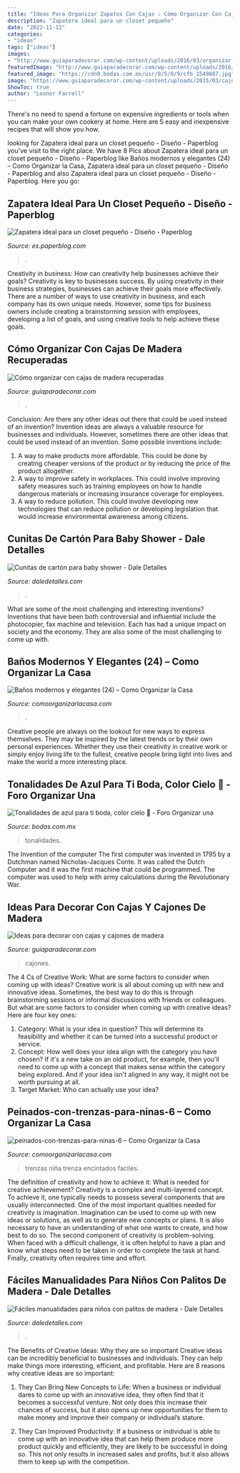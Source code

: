 ```yaml
---
title: "Ideas Para Organizar Zapatos Con Cajas : Cómo Organizar Con Cajas De Madera Recuperadas"
description: "Zapatera ideal para un closet pequeño"
date: "2022-11-12"
categories:
- "ideas"
tags: ["ideas"]
images:
- "http://www.guiaparadecorar.com/wp-content/uploads/2016/03/organizar-con-cajones-de-madera-recuperados-20-e1457720712407.jpg"
featuredImage: "http://www.guiaparadecorar.com/wp-content/uploads/2016/03/organizar-con-cajones-de-madera-recuperados-20-e1457720712407.jpg"
featured_image: "https://cdn0.bodas.com.mx/usr/8/5/0/9/cfb_1549807.jpg"
image: "https://www.guiaparadecorar.com/wp-content/uploads/2015/03/cajones-6.jpg"
ShowToc: true
author: "Leonor Farrell"
---
```



There's no need to spend a fortune on expensive ingredients or tools when you can make your own cookery at home. Here are 5 easy and inexpensive recipes that will show you how.

	

		
looking for Zapatera ideal para un closet pequeño - Diseño - Paperblog you've visit to the right place. We have 8 Pics about Zapatera ideal para un closet pequeño - Diseño - Paperblog like Baños modernos y elegantes (24) – Como Organizar la Casa, Zapatera ideal para un closet pequeño - Diseño - Paperblog and also Zapatera ideal para un closet pequeño - Diseño - Paperblog. Here you go:
		
    
## Zapatera Ideal Para Un Closet Pequeño - Diseño - Paperblog

<img loading=lazy src="https://m1.paperblog.com/i/272/2726907/zapatera-ideal-un-closet-pequeno-diseno-L-X4nedV.jpeg" onerror="this.onerror=null;this.src='https://tse2.mm.bing.net/th?id=OIP.QANbJ3XSPY82INL-80dd4gAAAA&amp;pid=15.1';" alt="Zapatera ideal para un closet pequeño - Diseño - Paperblog">

_Source: es.paperblog.com_

>. 

	

Creativity in business: How can creativity help businesses achieve their goals?
Creativity is key to businesses success. By using creativity in their business strategies, businesses can achieve their goals more effectively. There are a number of ways to use creativity in business, and each company has its own unique needs. However, some tips for business owners include creating a brainstorming session with employees, developing a list of goals, and using creative tools to help achieve these goals.

    
## Cómo Organizar Con Cajas De Madera Recuperadas

<img loading=lazy src="http://www.guiaparadecorar.com/wp-content/uploads/2016/03/organizar-con-cajones-de-madera-recuperados-20-e1457720712407.jpg" onerror="this.onerror=null;this.src='https://tse1.mm.bing.net/th?id=OIP.7BsCyI9yrgoayqSZ2QM52AHaFj&amp;pid=15.1';" alt="Cómo organizar con cajas de madera recuperadas">

_Source: guiaparadecorar.com_

>. 

	

Conclusion: Are there any other ideas out there that could be used instead of an invention?
Invention ideas are always a valuable resource for businesses and individuals. However, sometimes there are other ideas that could be used instead of an invention. Some possible inventions include:
1. A way to make products more affordable. This could be done by creating cheaper versions of the product or by reducing the price of the product altogether.
2. A way to improve safety in workplaces. This could involve improving safety measures such as training employees on how to handle dangerous materials or increasing insurance coverage for employees.
3. A way to reduce pollution. This could involve developing new technologies that can reduce pollution or developing legislation that would increase environmental awareness among citizens.

    
## Cunitas De Cartón Para Baby Shower - Dale Detalles

<img loading=lazy src="https://i2.wp.com/www.daledetalles.com/wp-content/uploads/2017/03/cunitas-de-carton-para-baby-shower9.jpg?resize=549,732" onerror="this.onerror=null;this.src='https://tse1.mm.bing.net/th?id=OIP.gNWOzzDtjoDEvJsbFfvdwAHaJ4&amp;pid=15.1';" alt="Cunitas de cartón para baby shower - Dale Detalles">

_Source: daledetalles.com_

>. 

	

What are some of the most challenging and interesting inventions?
Inventions that have been both controversial and influential include the photocopier, fax machine and television. Each has had a unique impact on society and the economy. They are also some of the most challenging to come up with.

    
## Baños Modernos Y Elegantes (24) – Como Organizar La Casa

<img loading=lazy src="https://comoorganizarlacasa.com/wp-content/uploads/2016/05/Baños-modernos-y-elegantes-24.jpg" onerror="this.onerror=null;this.src='https://tse4.mm.bing.net/th?id=OIP.cSVkHp40mOOjZ-0xSj9aSwHaLD&amp;pid=15.1';" alt="Baños modernos y elegantes (24) – Como Organizar la Casa">

_Source: comoorganizarlacasa.com_

>. 

	

Creative people are always on the lookout for new ways to express themselves. They may be inspired by the latest trends or by their own personal experiences. Whether they use their creativity in creative work or simply enjoy living life to the fullest, creative people bring light into lives and make the world a more interesting place.

    
## Tonalidades De Azul Para Ti Boda, Color Cielo 💙 - Foro Organizar Una

<img loading=lazy src="https://cdn0.bodas.com.mx/usr/8/5/0/9/cfb_1549807.jpg" onerror="this.onerror=null;this.src='https://tse3.mm.bing.net/th?id=OIP.Wbh9Kc7lI8pWA2Y3U81V9gHaEK&amp;pid=15.1';" alt="Tonalidades de azul para ti boda, color cielo 💙 - Foro Organizar una">

_Source: bodas.com.mx_

>tonalidades. 

	

The Invention of the computer
The first computer was invented in 1795 by a Dutchman named Nicholas-Jacques Conte. It was called the Dutch Computer and it was the first machine that could be programmed. The computer was used to help with army calculations during the Revolutionary War.

    
## Ideas Para Decorar Con Cajas Y Cajones De Madera

<img loading=lazy src="https://www.guiaparadecorar.com/wp-content/uploads/2015/03/cajones-6.jpg" onerror="this.onerror=null;this.src='https://tse3.mm.bing.net/th?id=OIP.mDhzooKrSytVhxmj6dQY6QHaLM&amp;pid=15.1';" alt="Ideas para decorar con cajas y cajones de madera">

_Source: guiaparadecorar.com_

>cajones. 

	

The 4 Cs of Creative Work: What are some factors to consider when coming up with ideas?
Creative work is all about coming up with new and innovative ideas. Sometimes, the best way to do this is through brainstorming sessions or informal discussions with friends or colleagues. But what are some factors to consider when coming up with creative ideas? Here are four key ones:
1. Category: What is your idea in question? This will determine its feasibility and whether it can be turned into a successful product or service.
2. Concept: How well does your idea align with the category you have chosen? If it's a new take on an old product, for example, then you'll need to come up with a concept that makes sense within the category being explored. And if your idea isn't aligned in any way, it might not be worth pursuing at all.
3. Target Market: Who can actually use your idea?

    
## Peinados-con-trenzas-para-ninas-6 – Como Organizar La Casa

<img loading=lazy src="https://comoorganizarlacasa.com/wp-content/uploads/2016/10/Peinados-con-trenzas-para-niñas-6-300x225.jpg" onerror="this.onerror=null;this.src='https://tse4.mm.bing.net/th?id=OIP.N0potNNHS3cHQ57opoUgaAAAAA&amp;pid=15.1';" alt="peinados-con-trenzas-para-ninas-6 – Como Organizar la Casa">

_Source: comoorganizarlacasa.com_

>trenzas niña trenza encintados faciles. 

	

The definition of creativity and how to achieve it: What is needed for creative achievement?
Creativity is a complex and multi-layered concept. To achieve it, one typically needs to possess several components that are usually interconnected. One of the most important qualities needed for creativity is imagination. Imagination can be used to come up with new ideas or solutions, as well as to generate new concepts or plans. It is also necessary to have an understanding of what one wants to create, and how best to do so. The second component of creativity is problem-solving. When faced with a difficult challenge, it is often helpful to have a plan and know what steps need to be taken in order to complete the task at hand. Finally, creativity often requires time and effort.

    
## Fáciles Manualidades Para Niños Con Palitos De Madera - Dale Detalles

<img loading=lazy src="https://www.daledetalles.com/wp-content/uploads/2020/06/manualidades-para-niños-con-palitos-de-madera13.jpg" onerror="this.onerror=null;this.src='https://tse4.mm.bing.net/th?id=OIP.M7aJuhqiifh4F24wPFPX8gHaJ4&amp;pid=15.1';" alt="Fáciles manualidades para niños con palitos de madera - Dale Detalles">

_Source: daledetalles.com_

>. 

	

The Benefits of Creative Ideas: Why they are so important
Creative ideas can be incredibly beneficial to businesses and individuals. They can help make things more interesting, efficient, and profitable. Here are 8 reasons why creative ideas are so important:
1. They Can Bring New Concepts to Life: When a business or individual dares to come up with an innovative idea, they often find that it becomes a successful venture. Not only does this increase their chances of success, but it also opens up new opportunities for them to make money and improve their company or individual’s stature.

2. They Can Improved Productivity: If a business or individual is able to come up with an innovative idea that can help them produce more product quickly and efficiently, they are likely to be successful in doing so. This not only results in increased sales and profits, but it also allows them to keep up with the competition.


